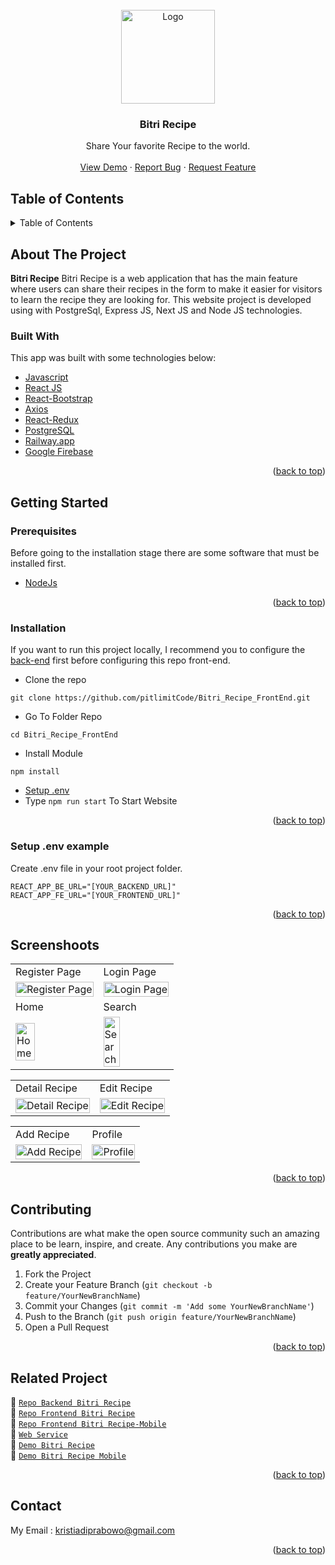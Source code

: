 <div id="top"></div>

<!-- PROJECT LOGO -->
<br />
<div align="center">
  <a href="https://github.com/pitlimitCode/Bitri_Recipe_FrontEnd/tree/master">
    <img src="https://res.cloudinary.com/dy3yw6bod/image/upload/v1663208268/bootcamp%20pijarcamp%20project%20cloud%20image/logo_bitri_mini1_xhkqa4.png" alt="Logo" width="150px">
  </a>

  <h3 align="center">Bitri Recipe</h3>

  <p align="center">
    Share Your favorite Recipe to the world.
    <br />
    <br />
    <a href="https://bitri-recipe.web.app/">View Demo</a>
    ·
    <a href="https://github.com/pitlimitCode/Bitri_Recipe_FrontEnd/issues">Report Bug</a>
    ·
    <a href="https://github.com/pitlimitCode/Bitri_Recipe_FrontEnd/issues">Request Feature</a>
  </p>
</div>

<!-- TABLE OF CONTENTS -->
## Table of Contents
<details>
  <summary>Table of Contents</summary>
  <ol>
    <li>
      <a href="#about-the-project">About The Project</a>
      <ul>
        <li><a href="#built-with">Built With</a></li>
      </ul>
    </li>
    <li>
      <a href="#getting-started">Getting Started</a>
      <ul>
        <li><a href="#prerequisites">Prerequisites</a></li>
        <li><a href="#installation">Installation</a></li>
        <li><a href="#setup-env-example">Setup .env example</a></li>
      </ul>
    </li>
    <li><a href="#screenshoots">Screenshots</a></li>
    <li><a href="#contributing">Contributing</a></li>
    <li><a href="#related-project">Related Project</a></li>
    <li><a href="#contact">Contact</a></li>
  </ol>
</details>

<!-- ABOUT THE PROJECT -->
## About The Project
**Bitri Recipe** Bitri Recipe is a web application that has the main feature where users can share their recipes in the form to make it easier for visitors to learn the recipe they are looking for. This website project is developed using with PostgreSql, Express JS, Next JS and Node JS technologies.

### Built With

This app was built with some technologies below:
- [Javascript](https://www.javascript.com/)
- [React JS](https://reactjs.org)
- [React-Bootstrap](https://react-bootstrap.github.io/)
- [Axios](https://axios-http.com/)
- [React-Redux](https://react-redux.js.org/)
- [PostgreSQL](https://www.postgresql.org/)
- [Railway.app](https://railway.app/)
- [Google Firebase](https://firebase.google.com/)

<p align="right">(<a href="#top">back to top</a>)</p>

<!-- GETTING STARTED -->
## Getting Started

### Prerequisites
Before going to the installation stage there are some software that must be installed first.
- [NodeJs](https://nodejs.org/en/download/)
<p align="right">(<a href="#top">back to top</a>)</p>

### Installation
If you want to run this project locally, I recommend you to configure the [back-end](https://github.com/pitlimitCode/Bitri_Recipe_Web/tree/FrontEnd+) first before configuring this repo front-end.

- Clone the repo
```
git clone https://github.com/pitlimitCode/Bitri_Recipe_FrontEnd.git
```
- Go To Folder Repo
```
cd Bitri_Recipe_FrontEnd
```
- Install Module
```
npm install
```

- <a href="#setup-env">Setup .env</a>
- Type ` npm run start ` To Start Website
<p align="right">(<a href="#top">back to top</a>)</p>

### Setup .env example

Create .env file in your root project folder.

```
REACT_APP_BE_URL="[YOUR_BACKEND_URL]"
REACT_APP_FE_URL="[YOUR_FRONTEND_URL]"
```
<p align="right">(<a href="#top">back to top</a>)</p>

## Screenshoots
<p align="center" display=flex>

<table>
  <tr>
    <td>Register Page</td>
    <td>Login Page</td>
  </tr>
  <tr>
    <td><image src="https://res.cloudinary.com/dy3yw6bod/image/upload/v1663208188/bootcamp%20pijarcamp%20project%20cloud%20image/bitri%20desktop/bitri-recipe.web.app_register_f5mjnq.png" alt="Register Page" width=100%/></td>
    <td><image src="https://res.cloudinary.com/dy3yw6bod/image/upload/v1663208224/bootcamp%20pijarcamp%20project%20cloud%20image/bitri%20desktop/bitri-recipe.web.app_login_abitws.png" alt="Login Page" width=100%></td>
  </tr>
  <tr>
    <td>Home</td>
    <td>Search</td>
  </tr>
  <tr>
    <td><image src="https://res.cloudinary.com/dy3yw6bod/image/upload/v1663208256/bootcamp%20pijarcamp%20project%20cloud%20image/bitri%20desktop/bitri-recipe.web.app_landingpage_znutkr.png" alt="Home" width=50%></td>
    <td><image src="https://res.cloudinary.com/dy3yw6bod/image/upload/v1663208167/bootcamp%20pijarcamp%20project%20cloud%20image/bitri%20desktop/bitri-recipe.web.app_search_uwpas0.png" alt="Search" width=50%></td>
  </tr>
</table>

<table>
  <tr>
    <td>Detail Recipe</td>
    <td>Edit Recipe</td>
  </tr>
  <tr>
    <td><image src="https://res.cloudinary.com/dy3yw6bod/image/upload/v1663208077/bootcamp%20pijarcamp%20project%20cloud%20image/bitri%20desktop/bitri-recipe.web.app_detailrecipe_iv1ogb.png" alt="Detail Recipe" width=100%></td>
    <td><image src="https://res.cloudinary.com/dy3yw6bod/image/upload/v1663208133/bootcamp%20pijarcamp%20project%20cloud%20image/bitri%20desktop/bitri-recipe.web.app_editrecipe_qef84r.png" alt="Edit Recipe" width=100%/></td>
  </tr>
</table>

<table>
  <tr>
    <td>Add Recipe</td>
    <td>Profile</td>
  </tr>
  <tr>
    <td><image src="https://res.cloudinary.com/dy3yw6bod/image/upload/v1663208041/bootcamp%20pijarcamp%20project%20cloud%20image/bitri%20desktop/bitri-recipe.web.app_newrecipe_usvc9t.png" alt="Add Recipe" width=100%></td>
    <td><image src="https://res.cloudinary.com/dy3yw6bod/image/upload/v1663208218/bootcamp%20pijarcamp%20project%20cloud%20image/bitri%20desktop/bitri-recipe.web.app_profile_swpkce.png" alt="Profile" width=100%/></td>
  </tr>
</table>
      
</p>
<p align="right">(<a href="#top">back to top</a>)</p>

## Contributing
Contributions are what make the open source community such an amazing place to be learn, inspire, and create. Any contributions you make are **greatly appreciated**.
1. Fork the Project
2. Create your Feature Branch (`git checkout -b feature/YourNewBranchName`)
3. Commit your Changes (`git commit -m 'Add some YourNewBranchName'`)
4. Push to the Branch (`git push origin feature/YourNewBranchName`)
5. Open a Pull Request
<p align="right">(<a href="#top">back to top</a>)</p>

## Related Project
:rocket: [`Repo Backend Bitri Recipe`](https://github.com/pitlimitCode/Bitri_Recipe_Web/tree/FrontEnd+)  
:rocket: [`Repo Frontend Bitri Recipe`](https://github.com/pitlimitCode/Bitri_Recipe_FrontEnd/tree/master)  
:rocket: [`Repo Frontend Bitri Recipe-Mobile`](https://github.com/pitlimitCode/bitri-recipe-mobile)  
:rocket: [`Web Service`](https://bitrirecipeweb-production.up.railway.app)  
:rocket: [`Demo Bitri Recipe`](https://bitri-recipe.web.app/)  
:rocket: [`Demo Bitri Recipe Mobile`](https://bitri-recipe-mobile.vercel.app)  
<p align="right">(<a href="#top">back to top</a>)</p>

## Contact
My Email : kristiadiprabowo@gmail.com
<p align="right">(<a href="#top">back to top</a>)</p>
